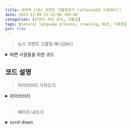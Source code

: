 ```yaml
---
title: 네이버 jtbc 코멘트 크롤링하기 (selenium만 사용해서!)
date: 2023-11-09 12:22:00 +09:00
categories: [자연어 처리 준비, 크롤링]
tags: [natural language process, crawling, NLP, 기록중]
pin: true
---
```


>뉴스 코멘트 크롤링 예시(jtbc)


<details>
<summary>바쁜 사람들을 위한 코드</summary>
<div markdown = "1">
<br/>


```python
from selenium import webdriver
import time
import pandas as pd
from selenium.webdriver.common.by import By
import selenium

def scroll_down(driver):
        #scrollHeight = 창사이즈, 0에서부터 창사이즈까지 내림
        driver.execute_script("window.scrollTo(0,document.body.scrollHeight);")#스크립트를 실행 
        time.sleep(0.5)

chrome_options = webdriver.ChromeOptions()
chrome_options.add_argument('--headless')
driver = webdriver.Chrome(options=chrome_options)
url = "https://n.news.naver.com/article/comment/437/0000366181"#크롤링 사이트 입력
driver.get(url)
driver.implicitly_wait(10)
scroll_down(driver=driver)
all_comment_count_str = driver.find_element(By.CLASS_NAME, 'u_cbox_count').text
print(all_comment_count_str)
all_comment_count = int(all_comment_count_str)

scroll_down_comment = all_comment_count // 20


for t in range(1, scroll_down_comment + 1):
        driver.find_element(By.CLASS_NAME, 'u_cbox_more_wrap').click()
        driver.implicitly_wait(10)
        scroll_down(driver=driver)
        print(t)
scroll_down(driver=driver)


date = driver.find_elements(By.CLASS_NAME, 'u_cbox_date')
comment = driver.find_elements(By.CLASS_NAME, 'u_cbox_contents')

date_text = []
comment_text = []
for da, co in zip(date, comment):
        date_text.append(da.text)
        comment_text.append(co.text)

print(date_text)
print(comment_text)

df = pd.DataFrame()
df['시간'] = date_text
df['코멘트'] = comment_text

df.to_csv("crawling_single_news_comments.txt", index = False ,sep = '\t')

time.sleep(5)

driver.quit()
```
</div >
</details>

## 코드 설명

>라이브러리 가져오기

<details>
<summary>라이브러리</summary>
<div markdown = "1">

```python
from selenium import webdriver
import time
import pandas as pd
from selenium.webdriver.common.by import By
import selenium
```

</div >
</details>
<br/>

> 페이지 내리기

<details>
<summary>scrol down</summary>
<div markdown = "1">

```python
def scroll_down(driver):
        #scrollHeight = 창사이즈, 0에서부터 창사이즈까지 내림
        driver.execute_script("window.scrollTo(0,document.body.scrollHeight);")#스크립트를 실행 
        time.sleep(0.5)
```

</div >
</details>
